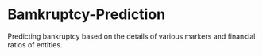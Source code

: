 # Bamkruptcy-Prediction
Predicting  bankruptcy based on the  details of various markers and financial ratios of entities. 
